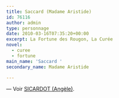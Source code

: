 ```yaml
---
title: Saccard (Madame Aristide)
id: 76116
author: admin
type: personnage
date: 2010-03-16T07:35:20+00:00
excerpt: La Fortune des Rougon, La Curée
novel:
  - curee
  - fortune
main_name: 'Saccard '
secondary_name: Madame Aristide

---
```

— Voir <a href="/personnage/sicardot-angele/" target="_self">SICARDOT (Angèle)</a>.